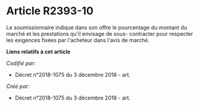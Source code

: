 # Article R2393-10

Le soumissionnaire indique dans son offre le pourcentage du montant du marché et les prestations qu'il envisage de sous-
contracter pour respecter les exigences fixées par l'acheteur dans l'avis de marché.

**Liens relatifs à cet article**

_Codifié par_:

  - Décret n°2018-1075 du 3 décembre 2018 - art.

_Créé par_:

  - Décret n°2018-1075 du 3 décembre 2018 - art.

